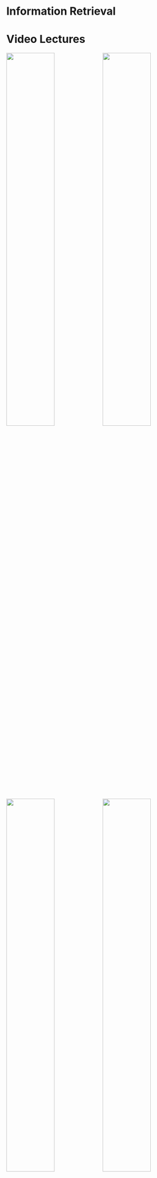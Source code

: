 Information Retrieval
============

Video Lectures
============

[<img src=https://github.com/StarlangSoftware/InformationRetrieval/blob/master/video1.jpg width="50%">](https://youtu.be/DhjZPVrvdnE)[<img src=https://github.com/StarlangSoftware/InformationRetrieval/blob/master/video2.jpg width="50%">](https://youtu.be/rfNoyFw-_g8)[<img src=https://github.com/StarlangSoftware/InformationRetrieval/blob/master/video3.jpg width="50%">](https://youtu.be/sYHVpTZL6o4)[<img src=https://github.com/StarlangSoftware/InformationRetrieval/blob/master/video4.jpg width="50%">](https://youtu.be/bRckCK9VcKQ)[<img src=https://github.com/StarlangSoftware/InformationRetrieval/blob/master/video5.jpg width="50%">](https://youtu.be/ZX4zTT69ll0)[<img src=https://github.com/StarlangSoftware/InformationRetrieval/blob/master/video6.jpg width="50%">](https://youtu.be/AVoLka-LDXY)[<img src=https://github.com/StarlangSoftware/InformationRetrieval/blob/master/video7.jpg width="50%">](https://youtu.be/5GOyBTeSJwo)[<img src=https://github.com/StarlangSoftware/InformationRetrieval/blob/master/video8.jpg width="50%">](https://youtu.be/-iu6N8KZslw)[<img src=https://github.com/StarlangSoftware/InformationRetrieval/blob/master/video9.jpg width="50%">](https://youtu.be/LwQYHFyDd8U)[<img src=https://github.com/StarlangSoftware/InformationRetrieval/blob/master/video10.jpg width="50%">](https://youtu.be/Y_jS03r6GMI)[<img src=https://github.com/StarlangSoftware/InformationRetrieval/blob/master/video11.jpg width="50%">](https://youtu.be/msRT2yx0yms)[<img src=https://github.com/StarlangSoftware/InformationRetrieval/blob/master/video12.jpg width="50%">](https://youtu.be/B5RProYhMvk)[<img src=https://github.com/StarlangSoftware/InformationRetrieval/blob/master/video13.jpg width="50%">](https://youtu.be/dxc3ONoW63E)

For Developers
============

You can also see [Python](https://github.com/starlangsoftware/InformationRetrieval-Py), [Cython](https://github.com/starlangsoftware/InformationRetrieval-Cy), [C++](https://github.com/starlangsoftware/InformationRetrieval-CPP), [Js](https://github.com/starlangsoftware/InformationRetrieval-Js), [C](https://github.com/starlangsoftware/InformationRetrieval-C), or [Java](https://github.com/starlangsoftware/InformationRetrieval) repository.
